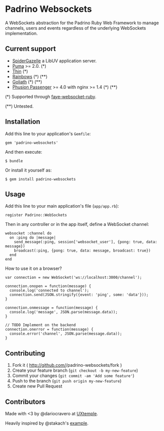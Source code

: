 # Padrino Websockets

A WebSockets abstraction for the Padrino Ruby Web Framework to manage
    channels, users and events regardless of the underlying WebSockets implementation.

## Current support

* [SpiderGazelle](https://github.com/cotag/spider-gazelle) a LibUV application server.
* [Puma](http://puma.io/) >= 2.0. (*)
* [Thin](http://code.macournoyer.com/thin/)  (*)
* [Rainbows](http://rainbows.rubyforge.org/)  (\*)  (**)
* [Goliath](http://postrank-labs.github.com/goliath/)  (\*) (**)
* [Phusion Passenger](https://www.phusionpassenger.com/) >= 4.0 with nginx >= 1.4  (\*)  (**)

(*) Supported through [faye-websocket-ruby](https://github.com/faye/faye-websocket-ruby).
 
(**) Untested.


## Installation

Add this line to your application's `Gemfile`:

```
gem 'padrino-websockets'
```

And then execute:

```
$ bundle
```

Or install it yourself as:

```
$ gem install padrino-websockets
```

## Usage

Add this line to your main application's file (`app/app.rb`):

```
register Padrino::WebSockets
```

Then in any controller or in the app itself, define a WebSocket channel:

```
websocket :channel do
  on :ping do |message|
    send_message(:ping, session['websocket_user'], {pong: true, data: message})
    broadcast(:ping, {pong: true, data: message, broadcast: true})
  end
end
```

How to use it on a browser?

```
var connection = new WebSocket('ws://localhost:3000/channel');

connection.onopen = function(message) {
  console.log('connected to channel');
  connection.send(JSON.stringify({event: 'ping', some: 'data'}));
}

connection.onmessage = function(message) {
  console.log('message', JSON.parse(message.data));
}

// TODO Implement on the backend
connection.onerror = function(message) {
  console.error('channel', JSON.parse(message.data));
}

```

## Contributing

1. Fork it ( http://github.com/<my-github-username>/padrino-websockets/fork )
2. Create your feature branch (`git checkout -b my-new-feature`)
3. Commit your changes (`git commit -am 'Add some feature'`)
4. Push to the branch (`git push origin my-new-feature`)
5. Create new Pull Request


## Contributors

Made with <3 by @dariocravero at [UXtemple](http://uxtemple.com).

Heavily inspired by @stakach's [example](https://github.com/cotag/spider-gazelle/issues/4).
